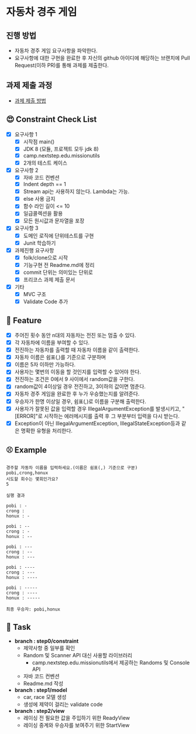 # 자동차 경주 게임
## 진행 방법
* 자동차 경주 게임 요구사항을 파악한다.
* 요구사항에 대한 구현을 완료한 후 자신의 github 아이디에 해당하는 브랜치에 Pull Request(이하 PR)를 통해 과제를 제출한다.

## 과제 제출 과정
* [과제 제출 방법](https://github.com/next-step/nextstep-docs/tree/master/precourse)

## 😍 Constraint Check List
* [x] 요구사항 1
    * [x] 시작점 main()
    * [x] JDK 8 (모듈, 프로젝트 모두 jdk 8)
    * [x] camp.nextstep.edu.missionutils
    * [x] 2개의 테스트 케이스
* [x] 요구사항 2
    * [x] 자바 코드 컨벤션
    * [x] Indent depth == 1
    * [x] Stream api는 사용하지 않는다. Lambda는 가능.
    * [x] else 사용 금지
    * [x] 함수 라인 길이 <= 10
    * [x] 일급콜렉션을 활용
    * [x] 모든 원시값과 문자열을 포장
* [x] 요구사항 3
    * [x] 도메인 로직에 단위테스트를 구현
    * [x] Junit 학습하기
* [x] 과제진행 요구사항
    * [x] folk/clone으로 시작
    * [x] 기능구현 전 Readme.md에 정리
    * [x] commit 단위는 의미있는 단위로
    * [x] 프리코스 과제 제출 문서
* [x] 기타
    * [x] MVC 구조
    * [x] Validate Code 추가

## 🍔 Feature
* [x] 주어진 횟수 동안 n대의 자동차는 전진 또는 멈출 수 있다.
* [x] 각 자동차에 이름을 부여할 수 있다.
* [x] 전진하는 자동차를 출력할 때 자동차 이름을 같이 출력한다.
* [x] 자동차 이름은 쉼표(,)를 기준으로 구분하며 
* [x] 이름은 5자 이하만 가능하다.
* [x] 사용자는 몇번의 이동을 할 것인지를 입력할 수 있어야 한다.
* [x] 전진하는 조건은 0에서 9 사이에서 random값을 구한다.
* [x] random값이 4이상일 경우 전진하고, 3이하의 값이면 멈춘다.
* [x] 자동차 경주 게임을 완료한 후 누가 우승했는지를 알려준다.
* [x] 우승자가 한명 이상일 경우, 쉼표(,)로 이름을 구분해 출력한다.
* [x] 사용자가 잘못된 값을 입력할 경우 IllegalArgumentException를 발생시키고,
  "[ERROR]"로 시작하는 에러메시지를 출력 후 그 부분부터 입력을 다시 받는다.
* [x] Exception이 아닌 IllegalArgumentException, IllegalStateException등과 같은 
  명확한 유형을 처리한다.

## ⚾️ Example
```
경주할 자동차 이름을 입력하세요.(이름은 쉼표(,) 기준으로 구분)
pobi,crong,honux
시도할 회수는 몇회인가요?
5

실행 결과

pobi : -
crong : 
honux : -

pobi : --
crong : -
honux : --

pobi : ---
crong : --
honux : ---

pobi : ----
crong : ---
honux : ----

pobi : -----
crong : ----
honux : -----

최종 우승자: pobi,honux
```

## 🐯 Task
* **branch : step0/constraint**
  * 제약사항 중 일부를 확인
  * Random 및 Scanner API 대신 사용할 라이브러리
    * camp.nextstep.edu.missionutils에서 제공하는 Randoms 및 Console API
  * 자바 코드 컨벤션
  * Readme.md 작성
* **branch : step1/model**
  * car, race 모델 생성
  * 생성에 제약이 걸리는 validate code
* **branch : step2/view**
  * 레이싱 전 필요한 값을 주입하기 위한 ReadyView
  * 레이싱 중계와 우승자를 보여주기 위한 StartView
  